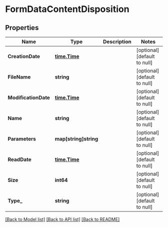 # FormDataContentDisposition

## Properties
Name | Type | Description | Notes
------------ | ------------- | ------------- | -------------
**CreationDate** | [**time.Time**](time.Time.md) |  | [optional] [default to null]
**FileName** | **string** |  | [optional] [default to null]
**ModificationDate** | [**time.Time**](time.Time.md) |  | [optional] [default to null]
**Name** | **string** |  | [optional] [default to null]
**Parameters** | **map[string]string** |  | [optional] [default to null]
**ReadDate** | [**time.Time**](time.Time.md) |  | [optional] [default to null]
**Size** | **int64** |  | [optional] [default to null]
**Type_** | **string** |  | [optional] [default to null]

[[Back to Model list]](../README.md#documentation-for-models) [[Back to API list]](../README.md#documentation-for-api-endpoints) [[Back to README]](../README.md)

